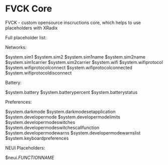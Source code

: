 # FVCK Core
FVCK - custom opensource inscructions core, which helps to use placeholders with XRadix

Full placeholder list:

Networks:

$system.sim1 
$system.sim2 
$system.sim1name 
$system.sim2name 
$system.sim1carrier 
$system.sim2carrier 
$system.wifi 
$system.wifiprotocol 
$system.wifiprotocolconnect 
$system.wifiprotocolconnected 
$system.wifiprotocoldisconnect 

Battery:

$system.battery
$system.batterypercent
$system.batterystatus

Preferences:

$system.darkmode
$system.darkmodesetapplication
$system.developermode
$system.developermodelimits
$system.developermodeswitches
$system.developermodeswitchescallfunction
$system.developermodewarns
$system.developermodewarnslist
$system.keyboardpreferences

NEUI Placeholders:

$neui._FUNCTIONNAME_
